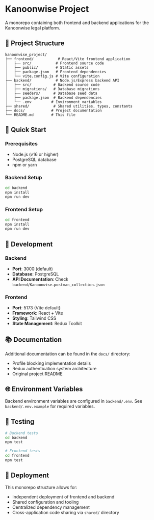 # Kanoonwise Project

A monorepo containing both frontend and backend applications for the Kanoonwise legal platform.

## 📁 Project Structure

```
kanoonwise_project/
├── frontend/           # React/Vite frontend application
│   ├── src/           # Frontend source code
│   ├── public/        # Static assets
│   ├── package.json   # Frontend dependencies
│   └── vite.config.js # Vite configuration
├── backend/           # Node.js/Express backend API
│   ├── src/          # Backend source code
│   ├── migrations/   # Database migrations
│   ├── seeders/      # Database seed data
│   ├── package.json  # Backend dependencies
│   └── .env         # Environment variables
├── shared/           # Shared utilities, types, constants
├── docs/            # Project documentation
└── README.md        # This file
```

## 🚀 Quick Start

### Prerequisites

- Node.js (v16 or higher)
- PostgreSQL database
- npm or yarn

### Backend Setup

```bash
cd backend
npm install
npm run dev
```

### Frontend Setup

```bash
cd frontend
npm install
npm run dev
```

## 🔧 Development

### Backend

- **Port**: 3000 (default)
- **Database**: PostgreSQL
- **API Documentation**: Check `backend/Kanoonwise.postman_collection.json`

### Frontend

- **Port**: 5173 (Vite default)
- **Framework**: React + Vite
- **Styling**: Tailwind CSS
- **State Management**: Redux Toolkit

## 📚 Documentation

Additional documentation can be found in the `docs/` directory:

- Profile blocking implementation details
- Redux authentication system architecture
- Original project README

## 🌐 Environment Variables

Backend environment variables are configured in `backend/.env`. See `backend/.env.example` for required variables.

## 🧪 Testing

```bash
# Backend tests
cd backend
npm test

# Frontend tests
cd frontend
npm test
```

## 🚀 Deployment

This monorepo structure allows for:

- Independent deployment of frontend and backend
- Shared configuration and tooling
- Centralized dependency management
- Cross-application code sharing via `shared/` directory

